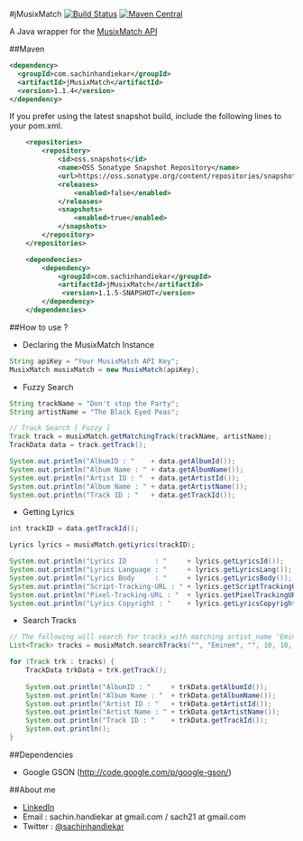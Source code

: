 #jMusixMatch [![Build Status](https://travis-ci.org/sachin-handiekar/jMusixMatch.png?branch=master)](https://travis-ci.org/sachin-handiekar/jMusixMatch) [![Maven Central](https://img.shields.io/maven-central/v/com.sachinhandiekar/jMusixMatch.svg)](https://img.shields.io/maven-central/v/com.sachinhandiekar/jMusixMatch.svg)

A Java wrapper for the [MusixMatch API](https://developer.musixmatch.com/)

##Maven

```xml
<dependency>
  <groupId>com.sachinhandiekar</groupId>
  <artifactId>jMusixMatch</artifactId>
  <version>1.1.4</version>
</dependency>
```

If you prefer using the latest snapshot build, include the following lines to your pom.xml.
	
```xml
    <repositories>
        <repository>
            <id>oss.snapshots</id>
            <name>OSS Sonatype Snapshot Repository</name>
            <url>https://oss.sonatype.org/content/repositories/snapshots/</url>
            <releases>
                <enabled>false</enabled>
            </releases>
            <snapshots>
                <enabled>true</enabled>
            </snapshots>
        </repository>
    </repositories>

    <dependencies>
        <dependency>
            <groupId>com.sachinhandiekar</groupId>
            <artifactId>jMusixMatch</artifactId>
             <version>1.1.5-SNAPSHOT</version>
        </dependency>
    </dependencies>
```

##How to use ?

* Declaring the MusixMatch Instance

```java
String apiKey = "Your MusixMatch API Key";
MusixMatch musixMatch = new MusixMatch(apiKey);
```

* Fuzzy Search

```java
String trackName = "Don't stop the Party";
String artistName = "The Black Eyed Peas";

// Track Search [ Fuzzy ]
Track track = musixMatch.getMatchingTrack(trackName, artistName);
TrackData data = track.getTrack();

System.out.println("AlbumID : "    + data.getAlbumId());
System.out.println("Album Name : " + data.getAlbumName());
System.out.println("Artist ID : "  + data.getArtistId());
System.out.println("Album Name : " + data.getArtistName());
System.out.println("Track ID : "   + data.getTrackId());
```

* Getting Lyrics

```java
int trackID = data.getTrackId();

Lyrics lyrics = musixMatch.getLyrics(trackID);

System.out.println("Lyrics ID       : "     + lyrics.getLyricsId());
System.out.println("Lyrics Language : "     + lyrics.getLyricsLang());
System.out.println("Lyrics Body     : "     + lyrics.getLyricsBody());
System.out.println("Script-Tracking-URL : " + lyrics.getScriptTrackingURL());
System.out.println("Pixel-Tracking-URL : "  + lyrics.getPixelTrackingURL());
System.out.println("Lyrics Copyright : "    + lyrics.getLyricsCopyright());
```

* Search Tracks

```java
// The following will search for tracks with matching artist_name 'Eminem'
List<Track> tracks = musixMatch.searchTracks("", "Eminem", "", 10, 10, true);

for (Track trk : tracks) {
    TrackData trkData = trk.getTrack();
 
    System.out.println("AlbumID : "     + trkData.getAlbumId());
    System.out.println("Album Name : "  + trkData.getAlbumName());
    System.out.println("Artist ID : "   + trkData.getArtistId());
    System.out.println("Artist Name : " + trkData.getArtistName());
    System.out.println("Track ID : "    + trkData.getTrackId());
    System.out.println();
}
```

##Dependencies

* Google GSON (http://code.google.com/p/google-gson/)

##About me

* [LinkedIn](http://uk.linkedin.com/in/sachinhandiekar)
* Email   : sachin.handiekar at gmail.com / sach21 at gmail.com
* Twitter : [@sachinhandiekar](http://twitter.com/sachinhandiekar)
